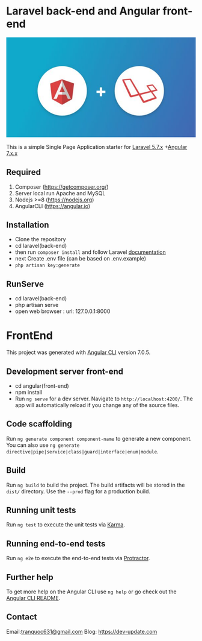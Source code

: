 # Laravel back-end and Angular front-end

![logo](logo.jpg "Logo")

This is a simple Single Page Application starter for [Laravel 5.7.x](https://laravel.com) +[Angular 7.x.x](https://angular.io/) 

## Required
1. Composer (https://getcomposer.org/)
2. Server local run Apache and MySQL
3. Nodejs >=8 (https://nodejs.org)
4. AngularCLI (https://angular.io)

## Installation

- Clone the repository
- cd laravel(back-end) 
- then run `composer install` and follow Laravel [documentation](https://laravel.com)
- next Create .env file (can be based on .env.example)
- `php artisan key:generate`


## RunServe
- cd laravel(back-end)
- php artisan serve 
- open web browser : url: 127.0.0.1:8000

# FrontEnd

This project was generated with [Angular CLI](https://github.com/angular/angular-cli) version 7.0.5.

## Development server front-end
- cd angular(front-end)
- npm install
- Run `ng serve` for a dev server. Navigate to `http://localhost:4200/`. The app will automatically reload if you change any of the source files.

## Code scaffolding

Run `ng generate component component-name` to generate a new component. You can also use `ng generate directive|pipe|service|class|guard|interface|enum|module`.

## Build

Run `ng build` to build the project. The build artifacts will be stored in the `dist/` directory. Use the `--prod` flag for a production build.

## Running unit tests

Run `ng test` to execute the unit tests via [Karma](https://karma-runner.github.io).

## Running end-to-end tests

Run `ng e2e` to execute the end-to-end tests via [Protractor](http://www.protractortest.org/).

## Further help

To get more help on the Angular CLI use `ng help` or go check out the [Angular CLI README](https://github.com/angular/angular-cli/blob/master/README.md).

## Contact
Email:tranquoc631@gmail.com
Blog: https://dev-update.com
